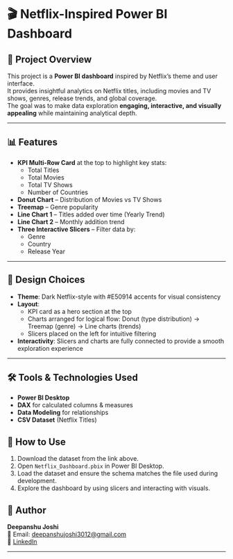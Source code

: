 # 🎬 Netflix-Inspired Power BI Dashboard

## 📌 Project Overview
This project is a **Power BI dashboard** inspired by Netflix’s theme and user interface.  
It provides insightful analytics on Netflix titles, including movies and TV shows, genres, release trends, and global coverage.  
The goal was to make data exploration **engaging, interactive, and visually appealing** while maintaining analytical depth.

---

## 📊 Features
- **KPI Multi-Row Card** at the top to highlight key stats:
  - Total Titles
  - Total Movies
  - Total TV Shows
  - Number of Countries
- **Donut Chart** – Distribution of Movies vs TV Shows
- **Treemap** – Genre popularity
- **Line Chart 1** – Titles added over time (Yearly Trend)
- **Line Chart 2** – Monthly addition trend
- **Three Interactive Slicers** – Filter data by:
  - Genre
  - Country
  - Release Year

---

## 🎨 Design Choices
- **Theme**: Dark Netflix-style with #E50914 accents for visual consistency
- **Layout**: 
  - KPI card as a hero section at the top
  - Charts arranged for logical flow: Donut (type distribution) → Treemap (genre) → Line charts (trends)
  - Slicers placed on the left for intuitive filtering
- **Interactivity**: Slicers and charts are fully connected to provide a smooth exploration experience

---

## 🛠 Tools & Technologies Used
- **Power BI Desktop**
- **DAX** for calculated columns & measures
- **Data Modeling** for relationships
- **CSV Dataset** (Netflix Titles)


## 🚀 How to Use
1. Download the dataset from the link above.
2. Open `Netflix_Dashboard.pbix` in Power BI Desktop.
3. Load the dataset and ensure the schema matches the file used during development.
4. Explore the dashboard by using slicers and interacting with visuals.


## 📢 Author
**Deepanshu Joshi**  
📧 Email: deepanshujoshi3012@gmail.com  
🔗 [LinkedIn](www.linkedin.com/in/deepanshu-joshi-b851102bb) 

---

